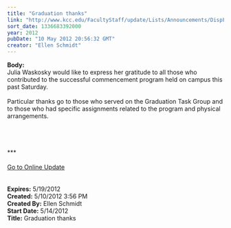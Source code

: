 ```yaml
---
title: "Graduation thanks"
link: "http://www.kcc.edu/FacultyStaff/update/Lists/Announcements/DispForm.aspx?ID=707"
sort_date: 1336683392000
year: 2012
pubDate: "10 May 2012 20:56:32 GMT"
creator: "Ellen Schmidt"
---
```


<div><b>Body:</b> <div class="ExternalClass8967D02B8359430989ED2E19A259C6D7"><div>Julia Waskosky would like to express her gratitude to all those who contributed to the successful commencement program held on campus this past Saturday.  </div>
<div> </div>
<div>Particular thanks go to those who served on the Graduation Task Group and to those who had specific assignments related to the program and physical arrangements.</div>
<div> </div>
<div>
<div>
<div>
<div> </div>
<div> </div>
<div> </div>
<div>
<div class="ExternalClass8FE243A1D12D4E008D1A0CEA4D499155">***</div>
<div class="ExternalClass8FE243A1D12D4E008D1A0CEA4D499155"> </div>
<div class="ExternalClass8FE243A1D12D4E008D1A0CEA4D499155"><a href="/FacultyStaff/update/Pages/dailyupdate.aspx">Go to Online Update</a></div>
<div class="ExternalClass8FE243A1D12D4E008D1A0CEA4D499155"> </div></div><br /></div></div></div></div></div>
<div><b>Expires:</b> 5/19/2012</div>
<div><b>Created:</b> 5/10/2012 3:56 PM</div>
<div><b>Created By:</b> Ellen Schmidt</div>
<div><b>Start Date:</b> 5/14/2012</div>
<div><b>Title:</b> Graduation thanks</div>
